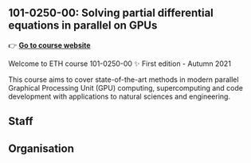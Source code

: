 ## 101-0250-00: Solving partial differential equations in parallel on GPUs

👉 [**Go to course website**](https://eth-vaw-glaciology.github.io/course-101-0250-00/)

Welcome to ETH course 101-0250-00 ✨ First edition - Autumn 2021

This course aims to cover state-of-the-art methods in modern parallel Graphical Processing Unit (GPU) computing, supercomputing and code development with applications to natural sciences and engineering.

## Staff

## Organisation

